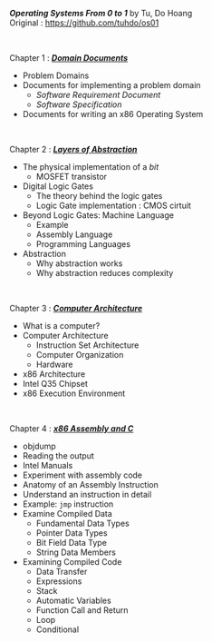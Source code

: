 ___Operating Systems From 0 to 1___ by Tu, Do Hoang   
Original : https://github.com/tuhdo/os01

&nbsp;
&nbsp;

Chapter 1 : [___Domain Documents___](https://github.com/GandalfTea/Notebooks/blob/master/CS/OS/Operating%20Systems%20From%200%20to%201/Domain%20Documents.md)
* Problem Domains
* Documents for implementing a problem domain
  * _Software Requirement Document_
  * _Software Specification_
* Documents for writing an x86 Operating System

&nbsp;

Chapter 2 : [___Layers of Abstraction___](https://github.com/GandalfTea/Notebooks/blob/master/CS/OS/Operating%20Systems%20From%200%20to%201/LayersOfAbstraction.md)
* The physical implementation of a _bit_
  * MOSFET transistor
* Digital Logic Gates
  * The theory behind the logic gates
  * Logic Gate implementation : CMOS cirtuit
* Beyond Logic Gates: Machine Language
  * Example
  * Assembly Language
  * Programming Languages
* Abstraction
  * Why abstraction works
  * Why abstraction reduces complexity

&nbsp;

Chapter 3 : [___Computer Architecture___](https://github.com/GandalfTea/Notebooks/blob/master/CS/OS/Operating%20Systems%20From%200%20to%201/ComputerArchitecture.md)

* What is a computer?
* Computer Architecture
  * Instruction Set Architecture
  * Computer Organization
  * Hardware
* x86 Architecture
* Intel Q35 Chipset
* x86 Execution Environment

&nbsp;

Chapter 4 : [___x86 Assembly and C___](https://github.com/GandalfTea/Notebooks/blob/master/CS/OS/Operating%20Systems%20From%200%20to%201/x86%20Assembly%20And%20C.md)
* objdump
* Reading the output
* Intel Manuals
* Experiment with assembly code
* Anatomy of an Assembly Instruction
* Understand an instruction in detail
* Example: `jmp` instruction
* Examine Compiled Data
	* Fundamental Data Types
	* Pointer Data Types
	* Bit Field Data Type
	* String Data Members
* Examining Compiled Code
	* Data Transfer
	* Expressions
	* Stack
	* Automatic Variables
	* Function Call and Return
	* Loop
	* Conditional
